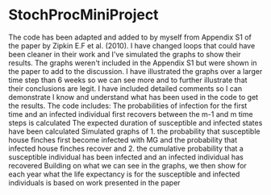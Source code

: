 # StochProcMiniProject
The code has been adapted and added to by myself from Appendix S1 of the paper by Zipkin E.F et al. (2010). I have changed loops that could have been cleaner in their work and I've simulated the graphs to show their results. The graphs weren't included in the Appendix S1 but were shown in the paper to add to the discussion. I have illustrated the graphs over a larger time step than 6 weeks so we can see more and to further illustrate that their conclusions are legit. I have included detailed comments so I can demonstrate I know and understand what has been used in the code to get the results. 
The code includes: 
The probabilities of infection for the first time and an infected individual first recovers between the m-1 and m time steps is calculated
The expected duration of susceptible and infected states have been calculated
Simulated graphs of 1. the probability that susceptible house finches first become infected with MG and the probability that infected house finches recover and 2. the cumulative probability that a susceptible individual has been infected and an infected individual has recovered
Building on what we can see in the graphs, we then show for each year what the life expectancy is for the susceptible and infected individuals is based on work presented in the paper
